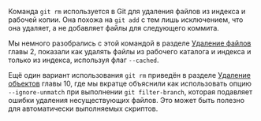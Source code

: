 
Команда `git rm` используется в Git для удаления файлов из индекса и рабочей копии. Она похожа на `git add` с тем лишь исключением, что она удаляет, а не добавляет файлы для следующего коммита.

Мы немного разобрались с этой командой в разделе [Удаление файлов](https://git-scm.com/book/ru/v2/ch00/r_removing_files) главы 2, показали как удалять файлы из рабочего каталога и индекса и только из индекса, используя флаг `--cached`.

Ещё один вариант использования `git rm` приведён в разделе [Удаление объектов](https://git-scm.com/book/ru/v2/ch00/r_removing_objects) главы 10, где мы вкратце объяснили как использовать опцию `--ignore-unmatch` при выполнении `git filter-branch`, которая подавляет ошибки удаления несуществующих файлов. Это может быть полезно для автоматически выполняемых скриптов.